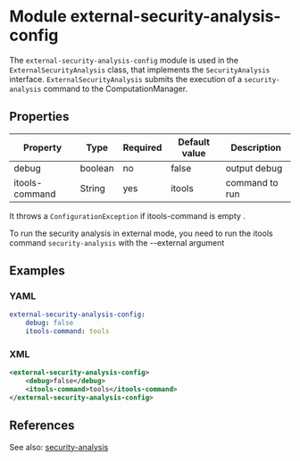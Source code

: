 # Module external-security-analysis-config

The `external-security-analysis-config` module is used in the `ExternalSecurityAnalysis` class, that  implements the `SecurityAnalysis` interface.
`ExternalSecurityAnalysis` submits the execution of a `security-analysis` command to the ComputationManager.


## Properties

| Property | Type | Required | Default value | Description |
| -------- | ---- | -------- | ------------- | ----------- |
| debug | boolean | no | false |  output debug |
| itools-command | String | yes | itools | command to run |

It throws a `ConfigurationException` if itools-command is empty .

To run the security analysis in external mode, you need to run the itools command `security-analysis` with the --external argument

## Examples

### YAML
```yaml
external-security-analysis-config:
    debug: false
    itools-command: tools
```

### XML
```xml
<external-security-analysis-config>
    <debug>false</debug>
    <itools-command>tools</itools-command>
</external-security-analysis-config>
```

## References
See also:
[security-analysis](../../tools/security-analysis.md)
